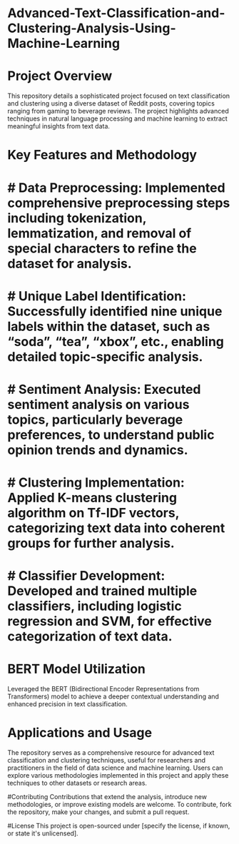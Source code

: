 # Advanced-Text-Classification-and-Clustering-Analysis-Using-Machine-Learning
# Project Overview
This repository details a sophisticated project focused on text classification and clustering using a diverse dataset of Reddit posts, covering topics ranging from gaming to beverage reviews. The project highlights advanced techniques in natural language processing and machine learning to extract meaningful insights from text data.

# Key Features and Methodology
# # Data Preprocessing: Implemented comprehensive preprocessing steps including tokenization, lemmatization, and removal of special characters to refine the dataset for analysis.

# # Unique Label Identification: Successfully identified nine unique labels within the dataset, such as “soda”, “tea”, “xbox”, etc., enabling detailed topic-specific analysis.

# # Sentiment Analysis: Executed sentiment analysis on various topics, particularly beverage preferences, to understand public opinion trends and dynamics.

# # Clustering Implementation: Applied K-means clustering algorithm on Tf-IDF vectors, categorizing text data into coherent groups for further analysis.

# # Classifier Development: Developed and trained multiple classifiers, including logistic regression and SVM, for effective categorization of text data.

# BERT Model Utilization

Leveraged the BERT (Bidirectional Encoder Representations from Transformers) model to achieve a deeper contextual understanding and enhanced precision in text classification.

# Applications and Usage
The repository serves as a comprehensive resource for advanced text classification and clustering techniques, useful for researchers and practitioners in the field of data science and machine learning.
Users can explore various methodologies implemented in this project and apply these techniques to other datasets or research areas.

#Contributing
Contributions that extend the analysis, introduce new methodologies, or improve existing models are welcome.
To contribute, fork the repository, make your changes, and submit a pull request.

#License
This project is open-sourced under [specify the license, if known, or state it's unlicensed].

